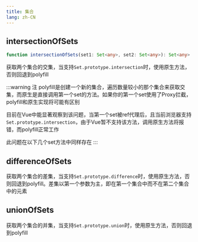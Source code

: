 ```yaml
---
title: 集合
lang: zh-CN
---
```


## intersectionOfSets

```ts
function intersectionOfSets(set1: Set<any>, set2: Set<any>): Set<any>
```

获取两个集合的交集，当支持`Set.prototype.intersection`时，使用原生方法，否则回退到polyfill

:::warning 注
polyfill是创建一个新的集合，遍历数量较小的那个集合来获取交集，而原生是直接调用第一个set的方法。如果你的第一个set使用了Proxy拦截，polyfill和原生实现将可能有区别

目前在Vue中能显著观察到该问题，当第一个set被ref代理后，且当前浏览器支持`Set.prototype.intersection`，由于Vue暂不支持该方法，调用原生方法将报错，而polyfill正常工作

此问题在以下几个set方法中同样存在
:::

## differenceOfSets

获取两个集合的差集，当支持`Set.prototype.difference`时，使用原生方法，否则回退到polyfill。差集以第一个参数为主，即在第一个集合中而不在第二个集合中的元素

## unionOfSets

获取两个集合的并集，当支持`Set.prototype.union`时，使用原生方法，否则回退到polyfill